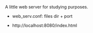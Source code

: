 A little web server for studying purposes. <br />

+ web_serv.conf: files dir + port <br />

+ http://localhost:8080/index.html
